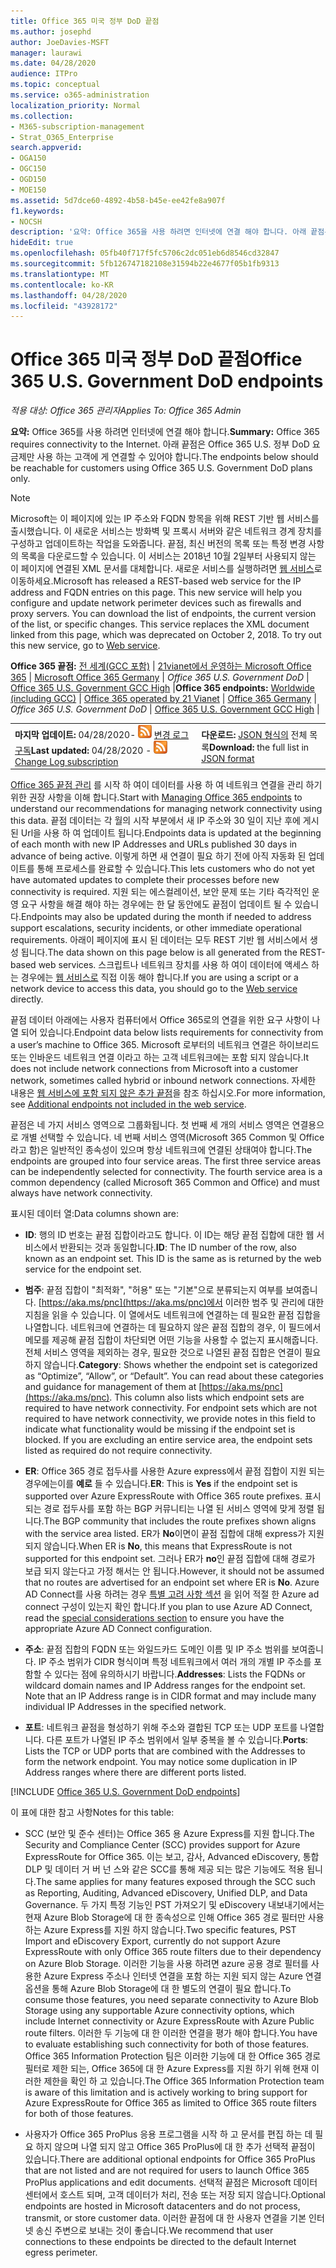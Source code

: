```yaml
---
title: Office 365 미국 정부 DoD 끝점
ms.author: josephd
author: JoeDavies-MSFT
manager: laurawi
ms.date: 04/28/2020
audience: ITPro
ms.topic: conceptual
ms.service: o365-administration
localization_priority: Normal
ms.collection:
- M365-subscription-management
- Strat_O365_Enterprise
search.appverid:
- OGA150
- OGC150
- OGD150
- MOE150
ms.assetid: 5d7dce60-4892-4b58-b45e-ee42fe8a907f
f1.keywords:
- NOCSH
description: '요약: Office 365을 사용 하려면 인터넷에 연결 해야 합니다. 아래 끝점은 Office 365 U.S. 정부 DoD 요금제만 사용 하는 고객에 게 연결할 수 있어야 합니다.'
hideEdit: true
ms.openlocfilehash: 05fb40f717f5fc5706c2dc051eb6d8546cd32847
ms.sourcegitcommit: 5fb126747182108e31594b22e4677f05b1fb9313
ms.translationtype: MT
ms.contentlocale: ko-KR
ms.lasthandoff: 04/28/2020
ms.locfileid: "43928172"
---
```

# <a name="office-365-us-government-dod-endpoints"></a><span data-ttu-id="bc16e-104">Office 365 미국 정부 DoD 끝점</span><span class="sxs-lookup"><span data-stu-id="bc16e-104">Office 365 U.S. Government DoD endpoints</span></span>

<span data-ttu-id="bc16e-105">*적용 대상: Office 365 관리자*</span><span class="sxs-lookup"><span data-stu-id="bc16e-105">*Applies To: Office 365 Admin*</span></span>

 <span data-ttu-id="bc16e-106">**요약:** Office 365를 사용 하려면 인터넷에 연결 해야 합니다.</span><span class="sxs-lookup"><span data-stu-id="bc16e-106">**Summary:** Office 365 requires connectivity to the Internet.</span></span> <span data-ttu-id="bc16e-107">아래 끝점은 Office 365 U.S. 정부 DoD 요금제만 사용 하는 고객에 게 연결할 수 있어야 합니다.</span><span class="sxs-lookup"><span data-stu-id="bc16e-107">The endpoints below should be reachable for customers using Office 365 U.S. Government DoD plans only.</span></span>
  
> [!NOTE]
> <span data-ttu-id="bc16e-p103">Microsoft는 이 페이지에 있는 IP 주소와 FQDN 항목을 위해 REST 기반 웹 서비스를 출시했습니다. 이 새로운 서비스는 방화벽 및 프록시 서버와 같은 네트워크 경계 장치를 구성하고 업데이트하는 작업을 도와줍니다. 끝점, 최신 버전의 목록 또는 특정 변경 사항의 목록을 다운로드할 수 있습니다. 이 서비스는 2018년 10월 2일부터 사용되지 않는 이 페이지에 연결된 XML 문서를 대체합니다. 새로운 서비스를 실행하려면 [웹 서비스](office-365-ip-web-service.md)로 이동하세요.</span><span class="sxs-lookup"><span data-stu-id="bc16e-p103">Microsoft has released a REST-based web service for the IP address and FQDN entries on this page. This new service will help you configure and update network perimeter devices such as firewalls and proxy servers. You can download the list of endpoints, the current version of the list, or specific changes. This service replaces the XML document linked from this page, which was deprecated on October 2, 2018. To try out this new service, go to [Web service](office-365-ip-web-service.md).</span></span>
  
 <span data-ttu-id="bc16e-113">**Office 365 끝점:** [전 세계(GCC 포함)](urls-and-ip-address-ranges.md) | [21vianet에서 운영하는 Microsoft Office 365](urls-and-ip-address-ranges-21vianet.md)  | [Microsoft Office 365 Germany](office-365-germany-endpoints.md)  |  *Office 365 U.S. Government DoD* | [Office 365 U.S. Government GCC High](office-365-u-s-government-gcc-high-endpoints.md) |</span><span class="sxs-lookup"><span data-stu-id="bc16e-113">**Office 365 endpoints:** [Worldwide (including GCC)](urls-and-ip-address-ranges.md) | [Office 365 operated by 21 Vianet](urls-and-ip-address-ranges-21vianet.md)  | [Office 365 Germany](office-365-germany-endpoints.md) | *Office 365 U.S. Government DoD* | [Office 365 U.S. Government GCC High](office-365-u-s-government-gcc-high-endpoints.md) |</span></span>
  
|||
|:-----|:-----|
|<span data-ttu-id="bc16e-114">**마지막 업데이트:** 04/28/2020- ![RSS](media/5dc6bb29-25db-4f44-9580-77c735492c4b.png) [변경 로그 구독](https://endpoints.office.com/version/USGOVDoD?allversions=true&format=rss&clientrequestid=b10c5ed1-bad1-445f-b386-b919946339a7)</span><span class="sxs-lookup"><span data-stu-id="bc16e-114">**Last updated:** 04/28/2020 - ![RSS](media/5dc6bb29-25db-4f44-9580-77c735492c4b.png) [Change Log subscription](https://endpoints.office.com/version/USGOVDoD?allversions=true&format=rss&clientrequestid=b10c5ed1-bad1-445f-b386-b919946339a7)</span></span> <br/> |<span data-ttu-id="bc16e-115">**다운로드:** [JSON 형식의](https://endpoints.office.com/endpoints/USGOVDoD?clientrequestid=b10c5ed1-bad1-445f-b386-b919946339a7) 전체 목록</span><span class="sxs-lookup"><span data-stu-id="bc16e-115">**Download:** the full list in [JSON format](https://endpoints.office.com/endpoints/USGOVDoD?clientrequestid=b10c5ed1-bad1-445f-b386-b919946339a7)</span></span> <br/> |

 <span data-ttu-id="bc16e-116">[Office 365 끝점 관리](managing-office-365-endpoints.md) 를 시작 하 여이 데이터를 사용 하 여 네트워크 연결을 관리 하기 위한 권장 사항을 이해 합니다.</span><span class="sxs-lookup"><span data-stu-id="bc16e-116">Start with [Managing Office 365 endpoints](managing-office-365-endpoints.md) to understand our recommendations for managing network connectivity using this data.</span></span> <span data-ttu-id="bc16e-117">끝점 데이터는 각 월의 시작 부분에서 새 IP 주소와 30 일이 지난 후에 게시 된 Url을 사용 하 여 업데이트 됩니다.</span><span class="sxs-lookup"><span data-stu-id="bc16e-117">Endpoints data is updated at the beginning of each month with new IP Addresses and URLs published 30 days in advance of being active.</span></span> <span data-ttu-id="bc16e-118">이렇게 하면 새 연결이 필요 하기 전에 아직 자동화 된 업데이트를 통해 프로세스를 완료할 수 있습니다.</span><span class="sxs-lookup"><span data-stu-id="bc16e-118">This lets customers who do not yet have automated updates to complete their processes before new connectivity is required.</span></span> <span data-ttu-id="bc16e-119">지원 되는 에스컬레이션, 보안 문제 또는 기타 즉각적인 운영 요구 사항을 해결 해야 하는 경우에는 한 달 동안에도 끝점이 업데이트 될 수 있습니다.</span><span class="sxs-lookup"><span data-stu-id="bc16e-119">Endpoints may also be updated during the month if needed to address support escalations, security incidents, or other immediate operational requirements.</span></span> <span data-ttu-id="bc16e-120">아래이 페이지에 표시 된 데이터는 모두 REST 기반 웹 서비스에서 생성 됩니다.</span><span class="sxs-lookup"><span data-stu-id="bc16e-120">The data shown on this page below is all generated from the REST-based web services.</span></span> <span data-ttu-id="bc16e-121">스크립트나 네트워크 장치를 사용 하 여이 데이터에 액세스 하는 경우에는 [웹 서비스로](office-365-ip-web-service.md) 직접 이동 해야 합니다.</span><span class="sxs-lookup"><span data-stu-id="bc16e-121">If you are using a script or a network device to access this data, you should go to the [Web service](office-365-ip-web-service.md) directly.</span></span>

<span data-ttu-id="bc16e-122">끝점 데이터 아래에는 사용자 컴퓨터에서 Office 365로의 연결을 위한 요구 사항이 나열 되어 있습니다.</span><span class="sxs-lookup"><span data-stu-id="bc16e-122">Endpoint data below lists requirements for connectivity from a user’s machine to Office 365.</span></span> <span data-ttu-id="bc16e-123">Microsoft 로부터의 네트워크 연결은 하이브리드 또는 인바운드 네트워크 연결 이라고 하는 고객 네트워크에는 포함 되지 않습니다.</span><span class="sxs-lookup"><span data-stu-id="bc16e-123">It does not include network connections from Microsoft into a customer network, sometimes called hybrid or inbound network connections.</span></span> <span data-ttu-id="bc16e-124">자세한 내용은 [웹 서비스에 포함 되지 않은 추가 끝점](additional-office365-ip-addresses-and-urls.md)을 참조 하십시오.</span><span class="sxs-lookup"><span data-stu-id="bc16e-124">For more information, see [Additional endpoints not included in the web service](additional-office365-ip-addresses-and-urls.md).</span></span> 

<span data-ttu-id="bc16e-p106">끝점은 네 가지 서비스 영역으로 그룹화됩니다. 첫 번째 세 개의 서비스 영역은 연결용으로 개별 선택할 수 있습니다. 네 번째 서비스 영역(Microsoft 365 Common 및 Office 라고 함)은 일반적인 종속성이 있으며 항상 네트워크에 연결된 상태여야 합니다.</span><span class="sxs-lookup"><span data-stu-id="bc16e-p106">The endpoints are grouped into four service areas. The first three service areas can be independently selected for connectivity. The fourth service area is a common dependency (called Microsoft 365 Common and Office) and must always have network connectivity.</span></span>

<span data-ttu-id="bc16e-128">표시된 데이터 열:</span><span class="sxs-lookup"><span data-stu-id="bc16e-128">Data columns shown are:</span></span>

- <span data-ttu-id="bc16e-p107">**ID**: 행의 ID 번호는 끝점 집합이라고도 합니다. 이 ID는 해당 끝점 집합에 대한 웹 서비스에서 반환되는 것과 동일합니다.</span><span class="sxs-lookup"><span data-stu-id="bc16e-p107">**ID**: The ID number of the row, also known as an endpoint set. This ID is the same as is returned by the web service for the endpoint set.</span></span>

- <span data-ttu-id="bc16e-p108">**범주**: 끝점 집합이 "최적화", "허용" 또는 "기본"으로 분류되는지 여부를 보여줍니다. [https://aka.ms/pnc](https://aka.ms/pnc)에서 이러한 범주 및 관리에 대한 지침을 읽을 수 있습니다. 이 열에서도 네트워크에 연결하는 데 필요한 끝점 집합을 나열합니다. 네트워크에 연결하는 데 필요하지 않은 끝점 집합의 경우, 이 필드에서 메모를 제공해 끝점 집합이 차단되면 어떤 기능을 사용할 수 없는지 표시해줍니다. 전체 서비스 영역을 제외하는 경우, 필요한 것으로 나열된 끝점 집합은 연결이 필요하지 않습니다.</span><span class="sxs-lookup"><span data-stu-id="bc16e-p108">**Category**: Shows whether the endpoint set is categorized as “Optimize”, “Allow”, or “Default”. You can read about these categories and guidance for management of them at [https://aka.ms/pnc](https://aka.ms/pnc). This column also lists which endpoint sets are required to have network connectivity. For endpoint sets which are not required to have network connectivity, we provide notes in this field to indicate what functionality would be missing if the endpoint set is blocked. If you are excluding an entire service area, the endpoint sets listed as required do not require connectivity.</span></span>

- <span data-ttu-id="bc16e-136">**ER**: Office 365 경로 접두사를 사용한 Azure express에서 끝점 집합이 지원 되는 경우에는이를 **예로** 들 수 있습니다.</span><span class="sxs-lookup"><span data-stu-id="bc16e-136">**ER**: This is **Yes** if the endpoint set is supported over Azure ExpressRoute with Office 365 route prefixes.</span></span> <span data-ttu-id="bc16e-137">표시 되는 경로 접두사를 포함 하는 BGP 커뮤니티는 나열 된 서비스 영역에 맞게 정렬 됩니다.</span><span class="sxs-lookup"><span data-stu-id="bc16e-137">The BGP community that includes the route prefixes shown aligns with the service area listed.</span></span> <span data-ttu-id="bc16e-138">ER가 **No**이면이 끝점 집합에 대해 express가 지원 되지 않습니다.</span><span class="sxs-lookup"><span data-stu-id="bc16e-138">When ER is **No**, this means that ExpressRoute is not supported for this endpoint set.</span></span> <span data-ttu-id="bc16e-139">그러나 ER가 **no**인 끝점 집합에 대해 경로가 보급 되지 않는다고 가정 해서는 안 됩니다.</span><span class="sxs-lookup"><span data-stu-id="bc16e-139">However, it should not be assumed that no routes are advertised for an endpoint set where ER is **No**.</span></span> <span data-ttu-id="bc16e-140">Azure AD Connect를 사용 하려는 경우 [특별 고려 사항 섹션](https://docs.microsoft.com/azure/active-directory/hybrid/reference-connect-instances#microsoft-azure-government) 을 읽어 적절 한 Azure ad connect 구성이 있는지 확인 합니다.</span><span class="sxs-lookup"><span data-stu-id="bc16e-140">If you plan to use Azure AD Connect, read the [special considerations section](https://docs.microsoft.com/azure/active-directory/hybrid/reference-connect-instances#microsoft-azure-government) to ensure you have the appropriate Azure AD Connect configuration.</span></span>

- <span data-ttu-id="bc16e-p110">**주소**: 끝점 집합의 FQDN 또는 와일드카드 도메인 이름 및 IP 주소 범위를 보여줍니다. IP 주소 범위가 CIDR 형식이며 특정 네트워크에서 여러 개의 개별 IP 주소를 포함할 수 있다는 점에 유의하시기 바랍니다.</span><span class="sxs-lookup"><span data-stu-id="bc16e-p110">**Addresses**: Lists the FQDNs or wildcard domain names and IP Address ranges for the endpoint set. Note that an IP Address range is in CIDR format and may include many individual IP Addresses in the specified network.</span></span>
 
- <span data-ttu-id="bc16e-p111">**포트**: 네트워크 끝점을 형성하기 위해 주소와 결합된 TCP 또는 UDP 포트를 나열합니다. 다른 포트가 나열된 IP 주소 범위에서 일부 중복을 볼 수 있습니다.</span><span class="sxs-lookup"><span data-stu-id="bc16e-p111">**Ports**: Lists the TCP or UDP ports that are combined with the Addresses to form the network endpoint. You may notice some duplication in IP Address ranges where there are different ports listed.</span></span>
 
[!INCLUDE [Office 365 U.S. Government DoD endpoints](./includes/office-365-u.s.-government-dod-endpoints.md)]
  
<span data-ttu-id="bc16e-145">이 표에 대한 참고 사항</span><span class="sxs-lookup"><span data-stu-id="bc16e-145">Notes for this table:</span></span>

- <span data-ttu-id="bc16e-146">SCC (보안 및 준수 센터)는 Office 365 용 Azure Express를 지원 합니다.</span><span class="sxs-lookup"><span data-stu-id="bc16e-146">The Security and Compliance Center (SCC) provides support for Azure ExpressRoute for Office 365.</span></span> <span data-ttu-id="bc16e-147">이는 보고, 감사, Advanced eDiscovery, 통합 DLP 및 데이터 거 버 넌 스와 같은 SCC를 통해 제공 되는 많은 기능에도 적용 됩니다.</span><span class="sxs-lookup"><span data-stu-id="bc16e-147">The same applies for many features exposed through the SCC such as Reporting, Auditing, Advanced eDiscovery, Unified DLP, and Data Governance.</span></span> <span data-ttu-id="bc16e-148">두 가지 특정 기능인 PST 가져오기 및 eDiscovery 내보내기에서는 현재 Azure Blob Storage에 대 한 종속성으로 인해 Office 365 경로 필터만 사용 하는 Azure Express를 지원 하지 않습니다.</span><span class="sxs-lookup"><span data-stu-id="bc16e-148">Two specific features, PST Import and eDiscovery Export, currently do not support Azure ExpressRoute with only Office 365 route filters due to their dependency on Azure Blob Storage.</span></span> <span data-ttu-id="bc16e-149">이러한 기능을 사용 하려면 azure 공용 경로 필터를 사용한 Azure Express 주소나 인터넷 연결을 포함 하는 지원 되지 않는 Azure 연결 옵션을 통해 Azure Blob Storage에 대 한 별도의 연결이 필요 합니다.</span><span class="sxs-lookup"><span data-stu-id="bc16e-149">To consume those features, you need separate connectivity to Azure Blob Storage using any supportable Azure connectivity options, which include Internet connectivity or Azure ExpressRoute with Azure Public route filters.</span></span> <span data-ttu-id="bc16e-150">이러한 두 기능에 대 한 이러한 연결을 평가 해야 합니다.</span><span class="sxs-lookup"><span data-stu-id="bc16e-150">You have to evaluate establishing such connectivity for both of those features.</span></span> <span data-ttu-id="bc16e-151">Office 365 Information Protection 팀은 이러한 기능에 대 한 Office 365 경로 필터로 제한 되는, Office 365에 대 한 Azure Express를 지원 하기 위해 현재 이러한 제한을 확인 하 고 있습니다.</span><span class="sxs-lookup"><span data-stu-id="bc16e-151">The Office 365 Information Protection team is aware of this limitation and is actively working to bring support for Azure ExpressRoute for Office 365 as limited to Office 365 route filters for both of those features.</span></span>

- <span data-ttu-id="bc16e-152">사용자가 Office 365 ProPlus 응용 프로그램을 시작 하 고 문서를 편집 하는 데 필요 하지 않으며 나열 되지 않고 Office 365 ProPlus에 대 한 추가 선택적 끝점이 있습니다.</span><span class="sxs-lookup"><span data-stu-id="bc16e-152">There are additional optional endpoints for Office 365 ProPlus that are not listed and are not required for users to launch Office 365 ProPlus applications and edit documents.</span></span> <span data-ttu-id="bc16e-153">선택적 끝점은 Microsoft 데이터 센터에서 호스트 되며, 고객 데이터가 처리, 전송 또는 저장 되지 않습니다.</span><span class="sxs-lookup"><span data-stu-id="bc16e-153">Optional endpoints are hosted in Microsoft datacenters and do not process, transmit, or store customer data.</span></span> <span data-ttu-id="bc16e-154">이러한 끝점에 대 한 사용자 연결을 기본 인터넷 송신 주변으로 보내는 것이 좋습니다.</span><span class="sxs-lookup"><span data-stu-id="bc16e-154">We recommend that user connections to these endpoints be directed to the default Internet egress perimeter.</span></span>
